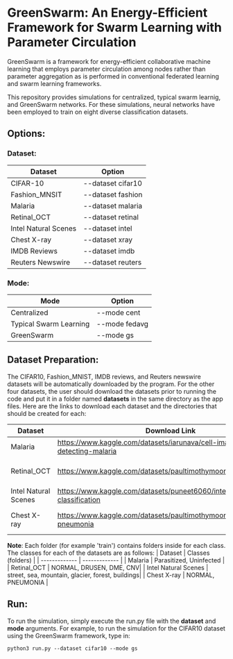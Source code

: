 # GreenSwarm: An Energy-Efficient Framework for Swarm Learning with Parameter Circulation
GreenSwarm is a framework for energy-efficient collaborative machine learning that employs parameter circulation among nodes rather than parameter aggregation as is performed in conventional federated learning and swarm learning frameworks.

This repository provides simulations for centralized, typical swarm learnig, and GreenSwarm networks. 
For these simulations, neural networks have been employed to train on eight diverse classification datasets.

## Options:

### Dataset:
| Dataset  | Option |
| ------------- | ------------- |
| CIFAR-10  | --dataset cifar10  |
| Fashion_MNSIT  | --dataset fashion  |
|  Malaria | --dataset malaria  |
|  Retinal_OCT | --dataset retinal  |
| Intel Natural Scenes | --dataset intel  |
| Chest X-ray | --dataset xray  |
| IMDB Reviews  | --dataset imdb  |
| Reuters Newswire  | --dataset reuters  |

### Mode:
| Mode  | Option |
| ------------- | ------------- |
| Centralized  | --mode cent  |
| Typical Swarm Learning  | --mode fedavg  |
|  GreenSwarm | --mode gs  |

## Dataset Preparation:
The CIFAR10, Fashion_MNIST, IMDB reviews, and Reuters newswire datasets will be automatically downloaded by the program. For the other four datasets, the user should download the datasets prior to running the code and put it in a folder named **datasets** in the same directory as the app files.
Here are the links to download each dataset and the directories that should be created for each:

| Dataset  | Download Link | Path |
| ------------- | ------------- | ------------- |
| Malaria  | https://www.kaggle.com/datasets/iarunava/cell-images-for-detecting-malaria  | ./datasets/malaria |
| Retinal_OCT  | https://www.kaggle.com/datasets/paultimothymooney/kermany2018  | ./datasets/retinal/OCT2017/train <br> ./datasets/retinal/OCT2017/test ./datasets/retinal/OCT2017/val |
|  Intel Natural Scenes | https://www.kaggle.com/datasets/puneet6060/intel-image-classification  | ./datasets/intel/seg_train <br> ./datasets/intel/seg_test |
|  Chest X-ray | https://www.kaggle.com/datasets/paultimothymooney/chest-xray-pneumonia  | ./datasets/xray/train <br> ./datasets/xray/val <br> ./datasets/xray/test |


**Note**: Each folder (for example 'train') contains folders inside for each class. The classes for each of the datasets are as follows:
| Dataset  | Classes (folders) |
| ------------- | ------------- |
| Malaria | Parasitized, Uninfected | 
| Retinal_OCT | NORMAL, DRUSEN, DME, CNV| 
| Intel Natural Scenes | street, sea, mountain, glacier, forest, buildings| 
| Chest X-ray | NORMAL, PNEUMONIA | 

## Run:
To run the simulation, simply execute the run.py file with the **dataset** and **mode** arguments.
For example, to run the simulation for the CIFAR10 dataset using the GreenSwarm framework, type in:

```
python3 run.py --dataset cifar10 --mode gs

```
